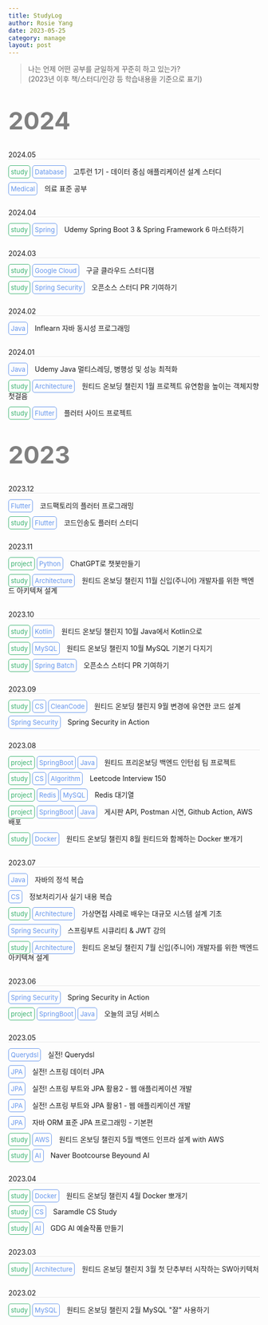 ```yaml
---
title: StudyLog
author: Rosie Yang
date: 2023-05-25
category: manage
layout: post
---
```


> 나는 언제 어떤 공부를 균일하게 꾸준히 하고 있는가?  
> (2023년 이후 책/스터디/인강 등 학습내용을 기준으로 표기)

<br>

<span style="font-size:3rem; color:gray; font-weight:bold">2024</span>


<span class="date">2024.05</span>

<span class="badge class">study</span>
<span class="badge skill">Database</span>
<span class="details">고투런 1기 - 데이터 중심 애플리케이션 설계 스터디</span>

<span class="badge skill">Medical</span>
<span class="details">의료 표준 공부</span>

<span class="date">2024.04</span>

<span class="badge class">study</span>
<span class="badge skill">Spring</span>
<span class="details">Udemy Spring Boot 3 & Spring Framework 6 마스터하기</span>

<span class="date">2024.03</span>

<span class="badge class">study</span>
<span class="badge skill">Google Cloud</span>
<span class="details">구글 클라우드 스터디잼</span>

<span class="badge class">study</span>
<span class="badge skill">Spring Security</span>
<span class="details">오픈소스 스터디 PR 기여하기</span>

<span class="date">2024.02</span>

<span class="badge skill">Java</span>
<span class="details">Inflearn 자바 동시성 프로그래밍</span>

<span class="date">2024.01</span>

<span class="badge skill">Java</span>
<span class="details">Udemy Java 멀티스레딩, 병행성 및 성능 최적화</span>

<span class="badge class">study</span>
<span class="badge skill">Architecture</span>
<span class="details">원티드 온보딩 챌린지 1월 프로젝트 유연함을 높이는 객체지향 첫걸음</span>

<span class="badge class">study</span>
<span class="badge skill">Flutter</span>
<span class="details">플러터 사이드 프로젝트</span>

<br>

<span style="font-size:3rem; color:gray; font-weight:bold">2023</span>

<span class="date">2023.12</span>

<span class="badge skill">Flutter</span>
<span class="details">코드팩토리의 플러터 프로그래밍</span>

<span class="badge class">study</span>
<span class="badge skill">Flutter</span>
<span class="details">코드인송도 플러터 스터디</span>

<span class="date">2023.11</span>

<span class="badge class">project</span>
<span class="badge skill">Python</span>
<span class="details">ChatGPT로 챗봇만들기</span>

<span class="badge class">study</span>
<span class="badge skill">Architecture</span>
<span class="details">원티드 온보딩 챌린지 11월 신입(주니어) 개발자를 위한 백엔드 아키텍쳐 설계</span>

<span class="date">2023.10</span>

<span class="badge class">study</span>
<span class="badge skill">Kotlin</span>
<span class="details">원티드 온보딩 챌린지 10월 Java에서 Kotlin으로</span>

<span class="badge class">study</span>
<span class="badge skill">MySQL</span>
<span class="details">원티드 온보딩 챌린지 10월 MySQL 기본기 다지기</span>

<span class="badge class">study</span>
<span class="badge skill">Spring Batch</span>
<span class="details">오픈소스 스터디 PR 기여하기</span>

<span class="date">2023.09</span>

<span class="badge class">study</span>
<span class="badge skill">CS</span>
<span class="badge skill">CleanCode</span>
<span class="details">원티드 온보딩 챌린지 9월 변경에 유연한 코드 설계</span>

<span class="badge skill">Spring Security</span>
<span class="details">Spring Security in Action</span>

<span class="date">2023.08</span>

<span class="badge class">project</span>
<span class="badge skill">SpringBoot</span>
<span class="badge skill">Java</span>
<span class="details">원티드 프리온보딩 백엔드 인턴쉽 팀 프로젝트</span>

<span class="badge class">study</span>
<span class="badge skill">CS</span>
<span class="badge skill">Algorithm</span>
<span class="details">Leetcode Interview 150</span>

<span class="badge class">project</span>
<span class="badge skill">Redis</span>
<span class="badge skill">MySQL</span>
<span class="details">Redis 대기열</span>

<span class="badge class">project</span>
<span class="badge skill">SpringBoot</span>
<span class="badge skill">Java</span>
<span class="details">게시판 API, Postman 시연, Github Action, AWS 배포</span>

<span class="badge class">study</span>
<span class="badge skill">Docker</span>
<span class="details">원티드 온보딩 챌린지 8월 원티드와 함께하는 Docker 뽀개기</span>

<span class="date">2023.07</span>

<span class="badge skill">Java</span>
<span class="details">자바의 정석 복습</span>

<span class="badge skill">CS</span>
<span class="details">정보처리기사 실기 내용 복습</span>

<span class="badge class">study</span>
<span class="badge skill">Architecture</span>
<span class="details">가상면접 사례로 배우는 대규모 시스템 설계 기초</span>

<span class="badge skill">Spring Security</span>
<span class="details">스프링부트 시큐리티 & JWT 강의</span>

<span class="badge class">study</span>
<span class="badge skill">Architecture</span>
<span class="details">원티드 온보딩 챌린지 7월 신입(주니어) 개발자를 위한 백엔드 아키텍쳐 설계</span>

<span class="date">2023.06</span>

<span class="badge skill">Spring Security</span>
<span class="details">Spring Security in Action</span>

<span class="badge class">project</span>
<span class="badge skill">SpringBoot</span>
<span class="badge skill">Java</span>
<span class="details">오늘의 코딩 서비스</span>

<span class="date">2023.05</span>

<span class="badge skill">Querydsl</span>
<span class="details">실전! Querydsl</span>

<span class="badge skill">JPA</span>
<span class="details">실전! 스프링 데이터 JPA</span>

<span class="badge skill">JPA</span>
<span class="details">실전! 스프링 부트와 JPA 활용2 - 웹 애플리케이션 개발</span>

<span class="badge skill">JPA</span>
<span class="details">실전! 스프링 부트와 JPA 활용1 - 웹 애플리케이션 개발</span>

<span class="badge skill">JPA</span>
<span class="details">자바 ORM 표준 JPA 프로그래밍 - 기본편</span>

<span class="badge class">study</span>
<span class="badge skill">AWS</span>
<span class="details">원티드 온보딩 챌린지 5월 백엔드 인프라 설계 with AWS</span>

<span class="badge class">study</span>
<span class="badge skill">AI</span>
<span class="details">Naver Bootcourse Beyound AI</span>

<span class="date">2023.04</span>

<span class="badge class">study</span>
<span class="badge skill">Docker</span>
<span class="details">원티드 온보딩 챌린지 4월 Docker 뽀개기</span>

<span class="badge class">study</span>
<span class="badge skill">CS</span>
<span class="details">Saramdle CS Study</span>

<span class="badge class">study</span>
<span class="badge skill">AI</span>
<span class="details">GDG AI 예술작품 만들기</span>

<span class="date">2023.03</span>

<span class="badge class">study</span>
<span class="badge skill">Architecture</span>
<span class="details">원티드 온보딩 챌린지 3월 첫 단추부터 시작하는 SW아키텍처</span>

<span class="date">2023.02</span>

<span class="badge class">study</span>
<span class="badge skill">MySQL</span>
<span class="details">원티드 온보딩 챌린지 2월 MySQL "잘" 사용하기</span>

<style>
.date{
    display: block;
    margin-top: 30px;
    margin-bottom: 10px;
    border-bottom: 1px dotted lightgray;
}
.badge{
    border-radius: 5px;
    padding: 4px;
    font-size: small;
}
.details{
    margin-left: 10px;
}
.class{
    border: 1px solid mediumseagreen;
    color: mediumseagreen;
}
.skill{
    border: 1px solid cornflowerblue;
    color: cornflowerblue;
}
.backend{
    
}
</style>


<div style="padding:3px; margin:200px 0;"></div>   
